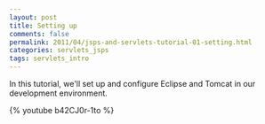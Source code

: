```yaml
---           
layout: post
title: Setting up
comments: false
permalink: 2011/04/jsps-and-servlets-tutorial-01-setting.html
categories: servlets_jsps
tags: servlets_intro
---
```


In this tutorial, we'll set up and configure Eclipse and Tomcat in our development environment.

{% youtube b42CJ0r-1to %}